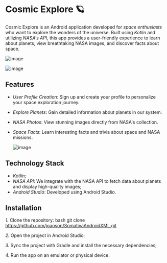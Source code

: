 # Cosmic Explore 🪐

Cosmic Explore is an Android application developed for *space enthusiasts* who want to explore the wonders of the universe. Built using *Kotlin* and utilizing *NASA's API*, this app provides a user-friendly experience to learn about planets, view breathtaking NASA images, and discover facts about space.

![image](https://github.com/user-attachments/assets/de4ed724-5f97-4fd4-a6e5-56031a2e151b)


![image](https://github.com/user-attachments/assets/44a1752c-f9b3-43f8-b121-46e969ec7ff2)


## Features

- *User Profile Creation*: Sign up and create your profile to personalize your space exploration journey.
- *Explore Planets*: Gain detailed information about planets in our system.
- *NASA Photos*: View stunning images directly from NASA's collection.
- *Space Facts*: Learn interesting facts and trivia about space and NASA missions.

  ![image](https://github.com/user-attachments/assets/b4f13cf3-1911-4d4e-83f1-cb690b09dd63)


## Technology Stack

- *Kotlin*;
- *NASA API*: We integrate with the NASA API to fetch data about planets and display high-quality images;
- *Android Studio*: Developed using Android Studio.

## Installation

*1.* Clone the repository:
   bash
   git clone https://github.com/joaoson/SomativaAndroidXML.git


*2.* Open the project in Android Studio;

*3.* Sync the project with Gradle and install the necessary dependencies;

*4.* Run the app on an emulator or physical device.
